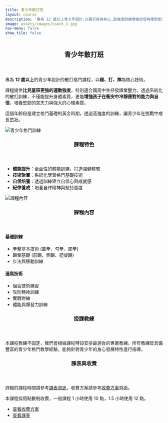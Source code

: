 ```yaml
---
title: 青少年散打班
layout: course
description: '專為 12 歲以上青少年設計,以踢打摔為核心,高強度訓練增強自信與應對能力'
image: assets/images/coach_3.jpg
nav-menu: false
show_tile: false
---
```


<!-- Main -->
<div id="main">

<!-- One -->
<section id="one">
	<div class="inner">
		<header class="major">
			<h2>青少年散打班</h2>
		</header>
		<p>專為 <strong>12 歲以上</strong>的青少年設計的散打格鬥課程，以<strong>踢、打、摔</strong>為核心技術。</p>
		<p>課程提供<strong>比兒童班更強的運動強度</strong>，特別適合國高中生抒發課業壓力。透過系統化的散打訓練，不僅能提升身體素質，更能<strong>增強孩子在衝突中冷靜應對的能力與自信</strong>，培養堅韌的意志力與強大的心理素質。</p>
		<p>這個年齡段是建立格鬥基礎的黃金時期，透過高強度的訓練，讓青少年在挑戰中成長茁壯。</p>
	</div>
</section>

<!-- Two -->
<section id="two" class="spotlights">
	<section>
		<div class="image">
			<img src="{% link assets/images/coach_3.jpg %}" alt="青少年格鬥訓練" data-position="center center" />
		</div>
		<div class="content">
			<div class="inner">
				<header class="major">
					<h3>課程特色</h3>
				</header>
				<ul>
					<li><strong>體能提升</strong>：全面性的體能訓練，打造強健體魄</li>
					<li><strong>技術紮實</strong>：系統化學習格鬥基礎技術</li>
					<li><strong>自信培養</strong>：透過訓練建立自信心與成就感</li>
					<li><strong>紀律養成</strong>：培養自律精神與堅持態度</li>
				</ul>
			</div>
		</div>
	</section>
	<section>
		<div class="image">
			<img src="{% link assets/images/coach_3.jpg %}" alt="課程內容" data-position="top center" />
		</div>
		<div class="content">
			<div class="inner">
				<header class="major">
					<h3>課程內容</h3>
				</header>
				<h4>基礎訓練</h4>
				<ul>
					<li>拳擊基本技術 (直拳、勾拳、擺拳)</li>
					<li>踢擊基礎 (前踢、側踢、迴旋踢)</li>
					<li>步法與移動訓練</li>
				</ul>
				<h4>進階技術</h4>
				<ul>
					<li>組合技術練習</li>
					<li>攻防轉換訓練</li>
					<li>實戰對練</li>
					<li>體能與爆發力訓練</li>
				</ul>
			</div>
		</div>
	</section>
</section>

<!-- Three -->
<section id="three">
	<div class="inner">
		<header class="major">
			<h3>授課教練</h3>
		</header>
		<p>本課程教練不固定，我們會根據課程時段安排最適合的專業教練。所有教練皆具備豐富的青少年格鬥教學經驗，能夠針對青少年的身心發展特性進行指導。</p>
	</div>
</section>

<!-- Four -->
<section id="four">
	<div class="inner">
		<header class="major">
			<h3>課表與收費</h3>
		</header>
		<p>詳細的課程時間請參考<a href="{% link schedule.md %}">課表資訊</a>，收費方案請參考<a href="{% link pricing.md %}">收費方案</a>頁面。</p>
		<p>本課程採用點數制收費，一般課程 1 小時使用 10 點，1.5 小時使用 12 點。</p>
		<ul class="actions">
			<li><a href="{% link pricing.md %}" class="button">查看收費方案</a></li>
			<li><a href="{% link schedule.md %}" class="button">查看課表</a></li>
		</ul>
	</div>
</section>

</div>
